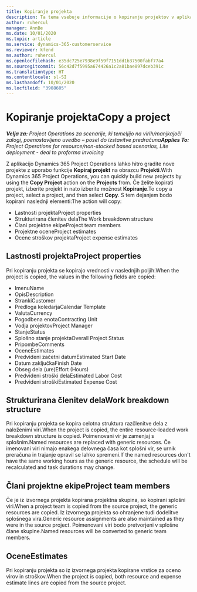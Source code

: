 ```yaml
---
title: Kopiranje projekta
description: Ta tema vsebuje informacije o kopiranju projektov v aplikaciji Dynamics 365 Project Operations.
author: ruhercul
manager: AnnBe
ms.date: 10/01/2020
ms.topic: article
ms.service: dynamics-365-customerservice
ms.reviewer: kfend
ms.author: ruhercul
ms.openlocfilehash: e35dc725e7938e9f59f7151dd1b37500fabf77a4
ms.sourcegitcommit: 56c42d7f5995a674426a1c2a81bae897dceb391c
ms.translationtype: HT
ms.contentlocale: sl-SI
ms.lasthandoff: 10/01/2020
ms.locfileid: "3908605"
---
```

# <a name="copy-a-project"></a><span data-ttu-id="acbef-103">Kopiranje projekta</span><span class="sxs-lookup"><span data-stu-id="acbef-103">Copy a project</span></span>

<span data-ttu-id="acbef-104">_**Velja za:** Project Operations za scenarije, ki temeljijo na virih/manjkajoči zalogi, poenostavljeno uvedbo – posel do izstavitve predračuna_</span><span class="sxs-lookup"><span data-stu-id="acbef-104">_**Applies To:** Project Operations for resource/non-stocked based scenarios, Lite deployment - deal to proforma invoicing_</span></span>

<span data-ttu-id="acbef-105">Z aplikacijo Dynamics 365 Project Operations lahko hitro gradite nove projekte z uporabo funkcije **Kopiraj projekt** na obrazcu **Projekti**.</span><span class="sxs-lookup"><span data-stu-id="acbef-105">With Dynamics 365 Project Operations, you can quickly build new projects by using the **Copy Project** action on the **Projects** from.</span></span> <span data-ttu-id="acbef-106">Če želite kopirati projekt, izberite projekt in nato izberite možnost **Kopiranje**.</span><span class="sxs-lookup"><span data-stu-id="acbef-106">To copy a project, select a project, and then select **Copy**.</span></span> <span data-ttu-id="acbef-107">S tem dejanjem bodo kopirani naslednji elementi:</span><span class="sxs-lookup"><span data-stu-id="acbef-107">The action will copy:</span></span>

- <span data-ttu-id="acbef-108">Lastnosti projekta</span><span class="sxs-lookup"><span data-stu-id="acbef-108">Project properties</span></span>
- <span data-ttu-id="acbef-109">Strukturirana členitev dela</span><span class="sxs-lookup"><span data-stu-id="acbef-109">The Work breakdown structure</span></span>
- <span data-ttu-id="acbef-110">Člani projektne ekipe</span><span class="sxs-lookup"><span data-stu-id="acbef-110">Project team members</span></span>
- <span data-ttu-id="acbef-111">Projektne ocene</span><span class="sxs-lookup"><span data-stu-id="acbef-111">Project estimates</span></span>
- <span data-ttu-id="acbef-112">Ocene stroškov projekta</span><span class="sxs-lookup"><span data-stu-id="acbef-112">Project expense estimates</span></span>

## <a name="project-properties"></a><span data-ttu-id="acbef-113">Lastnosti projekta</span><span class="sxs-lookup"><span data-stu-id="acbef-113">Project properties</span></span>

<span data-ttu-id="acbef-114">Pri kopiranju projekta se kopirajo vrednosti v naslednjih poljih:</span><span class="sxs-lookup"><span data-stu-id="acbef-114">When the project is copied, the values in the following fields are copied:</span></span>

- <span data-ttu-id="acbef-115">Imenu</span><span class="sxs-lookup"><span data-stu-id="acbef-115">Name</span></span>
- <span data-ttu-id="acbef-116">Opis</span><span class="sxs-lookup"><span data-stu-id="acbef-116">Description</span></span>
- <span data-ttu-id="acbef-117">Stranki</span><span class="sxs-lookup"><span data-stu-id="acbef-117">Customer</span></span>
- <span data-ttu-id="acbef-118">Predloga koledarja</span><span class="sxs-lookup"><span data-stu-id="acbef-118">Calendar Template</span></span>
- <span data-ttu-id="acbef-119">Valuta</span><span class="sxs-lookup"><span data-stu-id="acbef-119">Currency</span></span>
- <span data-ttu-id="acbef-120">Pogodbena enota</span><span class="sxs-lookup"><span data-stu-id="acbef-120">Contracting Unit</span></span>
- <span data-ttu-id="acbef-121">Vodja projektov</span><span class="sxs-lookup"><span data-stu-id="acbef-121">Project Manager</span></span>
- <span data-ttu-id="acbef-122">Stanje</span><span class="sxs-lookup"><span data-stu-id="acbef-122">Status</span></span>
- <span data-ttu-id="acbef-123">Splošno stanje projekta</span><span class="sxs-lookup"><span data-stu-id="acbef-123">Overall Project Status</span></span>
- <span data-ttu-id="acbef-124">Pripombe</span><span class="sxs-lookup"><span data-stu-id="acbef-124">Comments</span></span>
- <span data-ttu-id="acbef-125">Ocene</span><span class="sxs-lookup"><span data-stu-id="acbef-125">Estimates</span></span>
- <span data-ttu-id="acbef-126">Predvideni začetni datum</span><span class="sxs-lookup"><span data-stu-id="acbef-126">Estimated Start Date</span></span>
- <span data-ttu-id="acbef-127">Datum zaključka</span><span class="sxs-lookup"><span data-stu-id="acbef-127">Finish Date</span></span>
- <span data-ttu-id="acbef-128">Obseg dela (ure)</span><span class="sxs-lookup"><span data-stu-id="acbef-128">Effort (Hours)</span></span>
- <span data-ttu-id="acbef-129">Predvideni stroški dela</span><span class="sxs-lookup"><span data-stu-id="acbef-129">Estimated Labor Cost</span></span>
- <span data-ttu-id="acbef-130">Predvideni stroški</span><span class="sxs-lookup"><span data-stu-id="acbef-130">Estimated Expense Cost</span></span>

## <a name="work-breakdown-structure"></a><span data-ttu-id="acbef-131">Strukturirana členitev dela</span><span class="sxs-lookup"><span data-stu-id="acbef-131">Work breakdown structure</span></span>

<span data-ttu-id="acbef-132">Pri kopiranju projekta se kopira celotna struktura razčlenitve dela z naloženimi viri.</span><span class="sxs-lookup"><span data-stu-id="acbef-132">When the project is copied, the entire resource-loaded work breakdown structure is copied.</span></span> <span data-ttu-id="acbef-133">Poimenovani vir je zamenjaj s splošnim.</span><span class="sxs-lookup"><span data-stu-id="acbef-133">Named resources are replaced with generic resources.</span></span> <span data-ttu-id="acbef-134">Če imenovani viri nimajo enakega delovnega časa kot splošni vir, se urnik preračuna in trajanje opravil se lahko spremeni.</span><span class="sxs-lookup"><span data-stu-id="acbef-134">If the named resources don't have the same working hours as the generic resource, the schedule will be recalculated and task durations may change.</span></span>

## <a name="project-team-members"></a><span data-ttu-id="acbef-135">Člani projektne ekipe</span><span class="sxs-lookup"><span data-stu-id="acbef-135">Project team members</span></span>

<span data-ttu-id="acbef-136">Če je iz izvornega projekta kopirana projektna skupina, so kopirani splošni viri.</span><span class="sxs-lookup"><span data-stu-id="acbef-136">When a project team is copied from the source project, the generic resources are copied.</span></span> <span data-ttu-id="acbef-137">Iz izvornega projekta so ohranjene tudi dodelitve splošnega vira.</span><span class="sxs-lookup"><span data-stu-id="acbef-137">Generic resource assignments are also maintained as they were in the source project.</span></span> <span data-ttu-id="acbef-138">Poimenovani viri bodo pretvorjeni v splošne člane skupine.</span><span class="sxs-lookup"><span data-stu-id="acbef-138">Named resources will be converted to generic team members.</span></span>

## <a name="estimates"></a><span data-ttu-id="acbef-139">Ocene</span><span class="sxs-lookup"><span data-stu-id="acbef-139">Estimates</span></span>

<span data-ttu-id="acbef-140">Pri kopiranju projekta so iz izvornega projekta kopirane vrstice za oceno virov in stroškov.</span><span class="sxs-lookup"><span data-stu-id="acbef-140">When the project is copied, both resource and expense estimate lines are copied from the source project.</span></span>